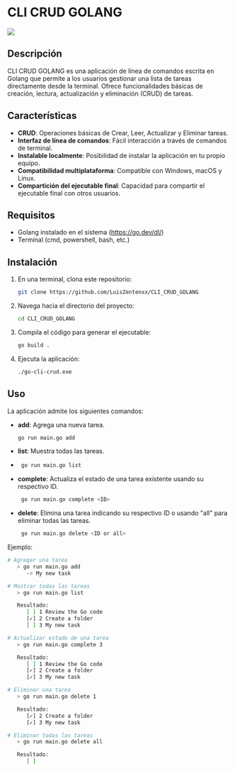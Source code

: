 # CLI CRUD GOLANG
![](https://www.softwebsolutions.com/wp-content/uploads/2020/10/golang-Programing.jpg)

## Descripción
CLI CRUD GOLANG es una aplicación de línea de comandos escrita en Golang que permite a los usuarios gestionar una lista de tareas directamente desde la terminal. Ofrece funcionalidades básicas de creación, lectura, actualización y eliminación (CRUD) de tareas.

## Características

- **CRUD**: Operaciones básicas de Crear, Leer, Actualizar y Eliminar tareas.
- **Interfaz de línea de comandos**: Fácil interacción a través de comandos de terminal.
- **Instalable localmente**: Posibilidad de instalar la aplicación en tu propio equipo.
- **Compatibilidad multiplataforma**: Compatible con Windows, macOS y Linux.
- **Compartición del ejecutable final**: Capacidad para compartir el ejecutable final con otros usuarios.

## Requisitos
- Golang instalado en el sistema
(https://go.dev/dl/)
- Terminal (cmd, powershell, bash, etc.)
## Instalación
1. En una terminal, clona este repositorio:
   ```bash
   git clone https://github.com/LuisZentenxx/CLI_CRUD_GOLANG
2. Navega hacia el directorio del proyecto:
    ```bash
    cd CLI_CRUD_GOLANG
3. Compila el código para generar el ejecutable:
   ```bash
   go build .
4. Ejecuta la aplicación:
   ```bash
   ./go-cli-crud.exe
## Uso

La aplicación admite los siguientes comandos:

- **add**: Agrega una nueva tarea.
   ```bash
   go run main.go add
- **list**: Muestra todas las tareas.
- ```bash
   go run main.go list
- **complete**: Actualiza el estado de una tarea existente usando su respectivo ID.
  ```bash
   go run main.go complete <ID>
- **delete**: Elimina una tarea indicando su respectivo ID o usando "all" para eliminar todas las tareas.
  ```bash
   go run main.go delete <ID or all>
Ejemplo:
```bash
# Agregar una tarea
   > go run main.go add
      -> My new task

# Mostrar todas las tareas
   > go run main.go list

   Resultado:
      [ ] 1 Review the Go code
      [✓] 2 Create a folder
      [ ] 3 My new task

# Actualizar estado de una tarea
   > go run main.go complete 3

   Resultado:
      [ ] 1 Review the Go code
      [✓] 2 Create a folder
      [✓] 3 My new task

# Eliminar una tarea
   > go run main.go delete 1

   Resultado:
      [✓] 2 Create a folder
      [✓] 3 My new task

# Eliminar todas las tareas
   > go run main.go delete all

   Resultado:
      [ ]

